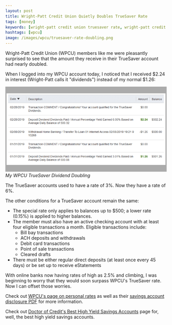 ```yaml
---
layout: post
title: Wright-Patt Credit Union Quietly Doubles TrueSaver Rate
tags: [money]
keywords: [wright-patt credit union truesaver rate, wright-patt credit union truesaver, wright-patt credit union, truesaver rate, truesaver, wpcu truesaver rate, wpcu truesaver, wpcu, interest, dividends]
hashtags: [wpcu]
image: /images/wpcu/truesaver-rate-doubling.png
---
```


Wright-Patt Credit Union (WPCU) members like me were pleasantly surprised to see that the amount they receive in their TrueSaver account had nearly doubled.

When I logged into my WPCU account today, I noticed that I received $2.24 in interest (Wright-Patt calls it "dividends") instead of my normal $1.26:

![My WPCU TrueSaver Dividend Doubling](/images/wpcu/truesaver-rate-doubling.png)
*My WPCU TrueSaver Dividend Doubling*

The TrueSaver accounts used to have a rate of 3%. Now they have a rate of 6%.

The other conditions for a TrueSaver account remain the same:

* The special rate only applies to balances up to $500; a lower rate (0.15%) is applied to higher balances.
* The member must also have an active checking account with at least four eligible transactions a month. Eligible transactions include:
  * Bill bay transactions
  * ACH deposits and withdrawals
  * Debit card transactions
  * Point of sale transactions
  * Cleared drafts
* There must be either regular direct deposits (at least once every 45 days) or be set up to receive eStatements

With online banks now having rates of high as 2.5% and climbing, I was beginning to worry that they would soon surpass WPCU's TrueSaver rate. Now I can offset those worries.

Check out [WPCU's page on personal rates](https://www.wpcu.coop/personal/rates) as well as their [savings account disclosure PDF](https://www.wpcu.coop/en-us/PDFDocuments/Savings%20Accounts%20Disclosure%20-%20WPCU.pdf) for more information.

Check out [Doctor of Credit's Best High Yield Savings Accounts](https://www.doctorofcredit.com/high-interest-savings-to-get/) page for, well, the best high yield savings accounts.
